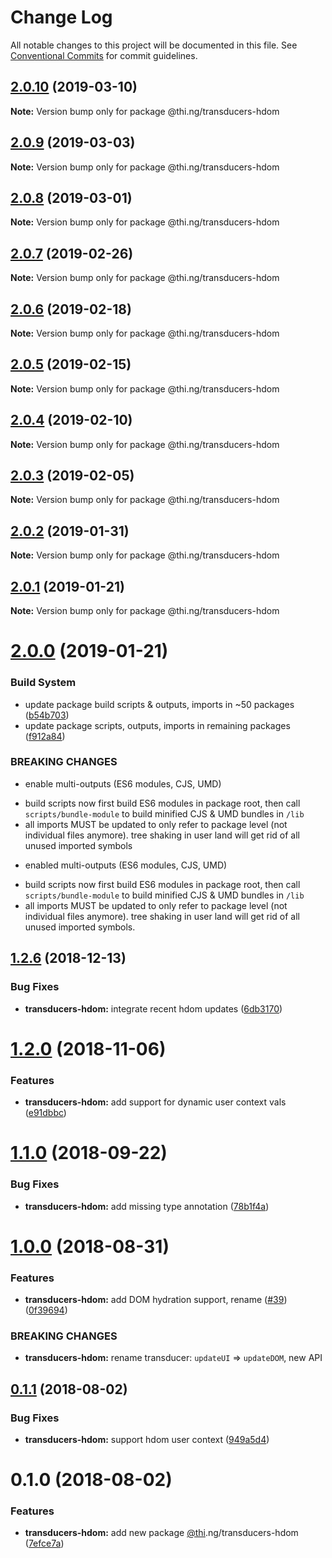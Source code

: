 # Change Log

All notable changes to this project will be documented in this file.
See [Conventional Commits](https://conventionalcommits.org) for commit guidelines.

## [2.0.10](https://github.com/thi-ng/umbrella/compare/@thi.ng/transducers-hdom@2.0.9...@thi.ng/transducers-hdom@2.0.10) (2019-03-10)

**Note:** Version bump only for package @thi.ng/transducers-hdom





## [2.0.9](https://github.com/thi-ng/umbrella/compare/@thi.ng/transducers-hdom@2.0.8...@thi.ng/transducers-hdom@2.0.9) (2019-03-03)

**Note:** Version bump only for package @thi.ng/transducers-hdom





## [2.0.8](https://github.com/thi-ng/umbrella/compare/@thi.ng/transducers-hdom@2.0.7...@thi.ng/transducers-hdom@2.0.8) (2019-03-01)

**Note:** Version bump only for package @thi.ng/transducers-hdom





## [2.0.7](https://github.com/thi-ng/umbrella/compare/@thi.ng/transducers-hdom@2.0.6...@thi.ng/transducers-hdom@2.0.7) (2019-02-26)

**Note:** Version bump only for package @thi.ng/transducers-hdom





## [2.0.6](https://github.com/thi-ng/umbrella/compare/@thi.ng/transducers-hdom@2.0.5...@thi.ng/transducers-hdom@2.0.6) (2019-02-18)

**Note:** Version bump only for package @thi.ng/transducers-hdom





## [2.0.5](https://github.com/thi-ng/umbrella/compare/@thi.ng/transducers-hdom@2.0.4...@thi.ng/transducers-hdom@2.0.5) (2019-02-15)

**Note:** Version bump only for package @thi.ng/transducers-hdom





## [2.0.4](https://github.com/thi-ng/umbrella/compare/@thi.ng/transducers-hdom@2.0.3...@thi.ng/transducers-hdom@2.0.4) (2019-02-10)

**Note:** Version bump only for package @thi.ng/transducers-hdom





## [2.0.3](https://github.com/thi-ng/umbrella/compare/@thi.ng/transducers-hdom@2.0.2...@thi.ng/transducers-hdom@2.0.3) (2019-02-05)

**Note:** Version bump only for package @thi.ng/transducers-hdom





## [2.0.2](https://github.com/thi-ng/umbrella/compare/@thi.ng/transducers-hdom@2.0.1...@thi.ng/transducers-hdom@2.0.2) (2019-01-31)

**Note:** Version bump only for package @thi.ng/transducers-hdom





## [2.0.1](https://github.com/thi-ng/umbrella/compare/@thi.ng/transducers-hdom@2.0.0...@thi.ng/transducers-hdom@2.0.1) (2019-01-21)

**Note:** Version bump only for package @thi.ng/transducers-hdom





# [2.0.0](https://github.com/thi-ng/umbrella/compare/@thi.ng/transducers-hdom@1.2.16...@thi.ng/transducers-hdom@2.0.0) (2019-01-21)


### Build System

* update package build scripts & outputs, imports in ~50 packages ([b54b703](https://github.com/thi-ng/umbrella/commit/b54b703))
* update package scripts, outputs, imports in remaining packages ([f912a84](https://github.com/thi-ng/umbrella/commit/f912a84))


### BREAKING CHANGES

* enable multi-outputs (ES6 modules, CJS, UMD)

- build scripts now first build ES6 modules in package root, then call
  `scripts/bundle-module` to build minified CJS & UMD bundles in `/lib`
- all imports MUST be updated to only refer to package level
  (not individual files anymore). tree shaking in user land will get rid of
  all unused imported symbols
* enabled multi-outputs (ES6 modules, CJS, UMD)

- build scripts now first build ES6 modules in package root, then call
  `scripts/bundle-module` to build minified CJS & UMD bundles in `/lib`
- all imports MUST be updated to only refer to package level
  (not individual files anymore). tree shaking in user land will get rid of
  all unused imported symbols.


## [1.2.6](https://github.com/thi-ng/umbrella/compare/@thi.ng/transducers-hdom@1.2.5...@thi.ng/transducers-hdom@1.2.6) (2018-12-13)


### Bug Fixes

* **transducers-hdom:** integrate recent hdom updates ([6db3170](https://github.com/thi-ng/umbrella/commit/6db3170))


# [1.2.0](https://github.com/thi-ng/umbrella/compare/@thi.ng/transducers-hdom@1.1.9...@thi.ng/transducers-hdom@1.2.0) (2018-11-06)


### Features

* **transducers-hdom:** add support for dynamic user context vals ([e91dbbc](https://github.com/thi-ng/umbrella/commit/e91dbbc))


<a name="1.1.0"></a>
# [1.1.0](https://github.com/thi-ng/umbrella/compare/@thi.ng/transducers-hdom@1.1.0-alpha.2...@thi.ng/transducers-hdom@1.1.0) (2018-09-22)


### Bug Fixes

* **transducers-hdom:** add missing type annotation ([78b1f4a](https://github.com/thi-ng/umbrella/commit/78b1f4a))


<a name="1.0.0"></a>
# [1.0.0](https://github.com/thi-ng/umbrella/compare/@thi.ng/transducers-hdom@0.1.5...@thi.ng/transducers-hdom@1.0.0) (2018-08-31)


### Features

* **transducers-hdom:** add DOM hydration support, rename ([#39](https://github.com/thi-ng/umbrella/issues/39)) ([0f39694](https://github.com/thi-ng/umbrella/commit/0f39694))


### BREAKING CHANGES

* **transducers-hdom:** rename transducer: `updateUI` => `updateDOM`, new API


<a name="0.1.1"></a>
## [0.1.1](https://github.com/thi-ng/umbrella/compare/@thi.ng/transducers-hdom@0.1.0...@thi.ng/transducers-hdom@0.1.1) (2018-08-02)


### Bug Fixes

* **transducers-hdom:** support hdom user context ([949a5d4](https://github.com/thi-ng/umbrella/commit/949a5d4))




<a name="0.1.0"></a>
# 0.1.0 (2018-08-02)


### Features

* **transducers-hdom:** add new package [@thi](https://github.com/thi).ng/transducers-hdom ([7efce7a](https://github.com/thi-ng/umbrella/commit/7efce7a))
